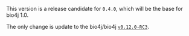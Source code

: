 This version is a release candidate for `0.4.0`, which will be the base for bio4j 1.0.

The only change is update to the bio4j/bio4j [`v0.12.0-RC3`](https://github.com/bio4j/bio4j/releases/tag/v0.12.0-RC3).
